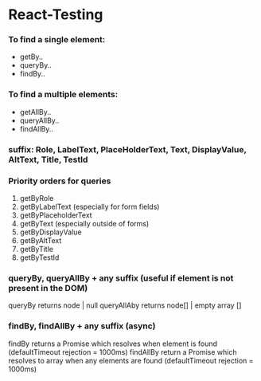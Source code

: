 # React-Testing

### To find a single element:

- getBy..
- queryBy..
- findBy..

### To find a multiple elements:

- getAllBy..
- queryAllBy..
- findAllBy..

### suffix: Role, LabelText, PlaceHolderText, Text, DisplayValue, AltText, Title, TestId

### Priority orders for queries

1. getByRole
2. getByLabelText (especially for form fields)
3. getByPlaceholderText
4. getByText (especially outside of forms)
5. getByDisplayValue
6. getByAltText
7. getByTitle
8. getByTestId

### queryBy, queryAllBy + any suffix (useful if element is not present in the DOM)

queryBy returns node | null
queryAllAby returns node[] | empty array []

### findBy, findAllBy + any suffix (async)

findBy returns a Promise which resolves when element is found (defaultTimeout rejection = 1000ms)
findAllBy return a Promise which resolves to array when any elements are found (defaultTimeout rejection = 1000ms)
